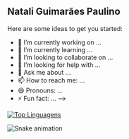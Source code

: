 ## Natali Guimarães Paulino

Here are some ideas to get you started:

- 🔭 I’m currently working on ...
- 🌱 I’m currently learning ...
- 👯 I’m looking to collaborate on ...
- 🤔 I’m looking for help with ...
- 💬 Ask me about ...
- 📫 How to reach me: ...
- 😄 Pronouns: ...
- ⚡ Fun fact: ...
-->

[![Top Linguagens](https://github-readme-stats.vercel.app/api/top-langs/?username=nataligp&layout=compact)](https://github.com/anuraghazra/github-readme-stats)
  
![Snake animation](https://github.com/nataligp/nataligp/blob/output/github-contribution-grid-snake.svg)
